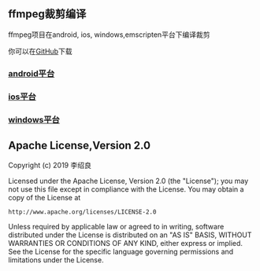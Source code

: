 ## ffmpeg裁剪编译
ffmpeg项目在android, ios, windows,emscripten平台下编译裁剪

你可以在[GitHub](https://github.com/lishaoliang/ffmpeg/)下载

### [android平台](https://github.com/lishaoliang/ffmpeg/blob/master/docs/android_mk.md)

### [ios平台](https://github.com/lishaoliang/ffmpeg/blob/master/docs/ios_mk.md)

### [windows平台](https://github.com/lishaoliang/ffmpeg/blob/master/docs/win_mk.md)


## Apache License,Version 2.0

Copyright (c) 2019 李绍良

Licensed under the Apache License, Version 2.0 (the "License");
you may not use this file except in compliance with the License.
You may obtain a copy of the License at

    http://www.apache.org/licenses/LICENSE-2.0

Unless required by applicable law or agreed to in writing, software
distributed under the License is distributed on an "AS IS" BASIS,
WITHOUT WARRANTIES OR CONDITIONS OF ANY KIND, either express or implied.
See the License for the specific language governing permissions and
limitations under the License.
